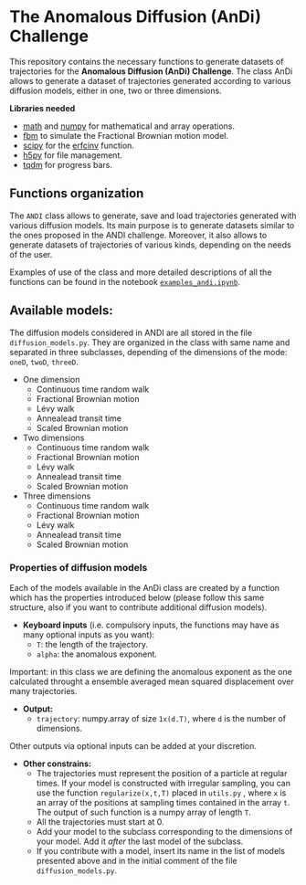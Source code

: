 # The Anomalous Diffusion (AnDi) Challenge

This repository contains the necessary functions to generate datasets of trajectories for the **Anomalous Diffusion (AnDi) Challenge**. The class AnDi allows to generate a dataset of trajectories generated according to various diffusion models, either in one, two or three dimensions. 

**Libraries needed**

- [math](https://docs.python.org/3/library/math.html) and [numpy](https://numpy.org/) for mathematical and array operations.
- [fbm](https://pypi.org/project/fbm/) to simulate the Fractional Brownian motion model.
- [scipy](https://www.scipy.org/) for the [erfcinv](https://docs.scipy.org/doc/scipy/reference/generated/scipy.special.erfcinv.html) function.
- [h5py](https://www.h5py.org/) for file management.
- [tqdm](https://github.com/tqdm/tqdm) for progress bars.

## Functions organization

The `ANDI` class allows to generate, save and load trajectories generated with various diffusion models. Its main purpose is to generate datasets similar to the ones proposed in the ANDI challenge. Moreover, it also allows to generate datasets of trajectories of various kinds, depending on the needs of the user. 

Examples of use of the class and more detailed descriptions of all the functions can be found in the notebook [`examples_andi.ipynb`](https://github.com/AnDiChallenge/ANDI_datasets/blob/master/examples_andi.ipynb).


## Available models:

The diffusion models considered in ANDI are all stored in the file `diffusion_models.py`. They are organized in the class with same name and separated in three subclasses, depending of the dimensions of the mode: `oneD`, `twoD`, `threeD`.
- One dimension
    - Continuous time random walk
    - Fractional Brownian motion
    - Lévy walk
    - Annealead transit time
    - Scaled Brownian motion
- Two dimensions
    - Continuous time random walk
    - Fractional Brownian motion
    - Lévy walk
    - Annealead transit time
    - Scaled Brownian motion
- Three dimensions
    - Continuous time random walk
    - Fractional Brownian motion
    - Lévy walk
    - Annealead transit time
    - Scaled Brownian motion

### Properties of diffusion models

Each of the models available in the AnDi class are created by a function which has the properties introduced below (please follow this same structure, also if you want to contribute additional diffusion models).

- **Keyboard inputs** (i.e. compulsory inputs, the functions may have as many optional inputs as you want):
    - `T`: the length of the trajectory.
    - `alpha`: the anomalous exponent. 
    
Important: in this class we are defining the anomalous exponent as the one calculated throught a ensemble averaged mean squared displacement over many trajectories. 

- **Output:**
    - `trajectory`: numpy.array of size `1x(d.T)`, where `d` is the number of dimensions.
    
Other outputs via optional inputs can be added at your discretion.


- **Other constrains:**
    - The trajectories must represent the position of a particle at regular times. If your model is constructed with irregular sampling, you can use the function `regularize(x,t,T)` placed in `utils.py` , where `x` is an array of the positions at sampling times contained in the array `t`. The output of such function is a numpy array of length `T`.
    - All the trajectories must start at 0.
    - Add your model to the subclass corresponding to the dimensions of your model. Add it *after* the last model of the subclass.
    - If you contribute with a model, insert its name in the list of models presented above and in the initial comment of the file `diffusion_models.py`.
 
